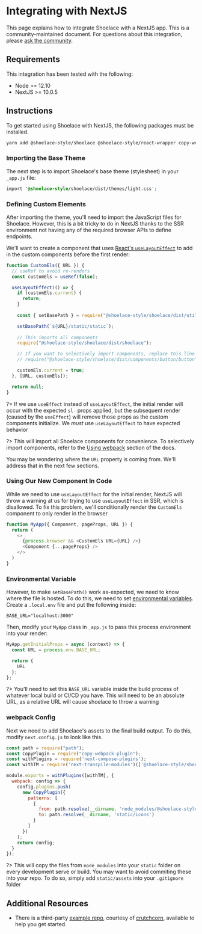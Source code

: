 # Integrating with NextJS

This page explains how to integrate Shoelace with a NextJS app. This is a community-maintained document. For questions about this integration, please [ask the community](/resources/community).

## Requirements

This integration has been tested with the following:

- Node >= 12.10
- NextJS >= 10.0.5

## Instructions

To get started using Shoelace with NextJS, the following packages must be installed.

```bash
yarn add @shoelace-style/shoelace @shoelace-style/react-wrapper copy-webpack-plugin next-compose-plugins next-transpile-modules
```

### Importing the Base Theme

The next step is to import Shoelace's base theme (stylesheet) in your `_app.js` file:

```css
import '@shoelace-style/shoelace/dist/themes/light.css';
```

### Defining Custom Elements

After importing the theme, you'll need to import the JavaScript files for Shoelace. However, this is a bit tricky to do in NextJS thanks to the SSR environment not having any of the required browser APIs to define endpoints.

We'll want to create a component that uses [React's `useLayoutEffect`](https://reactjs.org/docs/hooks-reference.html#uselayouteffect) to add in the custom components before the first render:

```javascript
function CustomEls({ URL }) {
  // useRef to avoid re-renders
  const customEls = useRef(false);

  useLayoutEffect(() => {
    if (customEls.current) {
      return;
    }
    
    const { setBasePath } = require("@shoelace-style/shoelace/dist/utilities/base-path");

    setBasePath(`${URL}/static/static`);
    
    // This imports all components
    require("@shoelace-style/shoelace/dist/shoelace");

    // If you want to selectively import components, replace this line with your own definitions
    // require("@shoelace-style/shoelace/dist/components/button/button");

    customEls.current = true;
  }, [URL, customEls]);

  return null;
}
```

?> If we use `useEffect` instead of `useLayoutEffect`, the initial render will occur with the expected `sl-` props applied, but the subsequent render (caused by the `useEffect`) will remove those props as the custom components initialize. We _must_ use `useLayoutEffect` to have expected behavior

?> This will import all Shoelace components for convenience. To selectively import components, refer to the [Using webpack](/getting-started/installation?id=using-webpack) section of the docs.

You may be wondering where the `URL` property is coming from. We'll address that in the next few sections.

### Using Our New Component In Code

While we need to use `useLayoutEffect` for the initial render, NextJS will throw a warning at us for trying to use `useLayoutEffect` in SSR, which is disallowed. To fix this problem, we'll conditionally render the `CustomEls` component to only render in the browser

```javascript
function MyApp({ Component, pageProps, URL }) {
  return (
    <>
      {process.browser && <CustomEls URL={URL} />}
      <Component {...pageProps} />
    </>
  )
}
```

### Environmental Variable

However, to make `setBasePath()` work as-expected, we need to know where the file is hosted. To do this, we need to set [environmental variables](https://nextjs.org/docs/basic-features/environment-variables). Create a `.local.env` file and put the following inside:

```
BASE_URL="localhost:3000"
```

Then, modify your `MyApp` class in `_app.js` to pass this process environment into your render:

```javascript
MyApp.getInitialProps = async (context) => {
  const URL = process.env.BASE_URL;

  return {
    URL
  };
};
```

?> You'll need to set this `BASE_URL` variable inside the build process of whatever local build or CI/CD you have. This will need to be an absolute URL, as a relative URL will cause shoelace to throw a warning

### webpack Config

Next we need to add Shoelace's assets to the final build output. To do this, modify `next.config.js` to look like this.

```javascript
const path = require("path");
const CopyPlugin = require("copy-webpack-plugin");
const withPlugins = require('next-compose-plugins');
const withTM = require('next-transpile-modules')(['@shoelace-style/shoelace']);

module.exports = withPlugins([withTM], {
  webpack: config => {
    config.plugins.push(
      new CopyPlugin({
        patterns: [
          {
            from: path.resolve(__dirname, 'node_modules/@shoelace-style/shoelace/dist/assets/icons'),
            to: path.resolve(__dirname, 'static/icons')
          }
        ]
      })
    );
    return config;
  }
});
```

?> This will copy the files from `node_modules` into your `static` folder on every development serve or build. You may want to avoid commiting these into your repo. To do so, simply add `static/assets` into your `.gitignore` folder

## Additional Resources

- There is a third-party [example repo](https://github.com/crutchcorn/nextjs-shoelace-example), courtesy of [crutchcorn](https://github.com/crutchcorn), available to help you get started.

  
